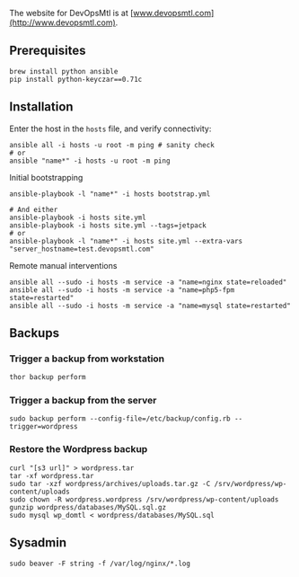 The website for DevOpsMtl is at [www.devopsmtl.com](http://www.devopsmtl.com).

## Prerequisites

```
brew install python ansible
pip install python-keyczar==0.71c
```

## Installation

Enter the host in the `hosts` file, and verify connectivity:

```
ansible all -i hosts -u root -m ping # sanity check
# or
ansible "name*" -i hosts -u root -m ping
```

Initial bootstrapping

```
ansible-playbook -l "name*" -i hosts bootstrap.yml

# And either
ansible-playbook -i hosts site.yml
ansible-playbook -i hosts site.yml --tags=jetpack
# or
ansible-playbook -l "name*" -i hosts site.yml --extra-vars "server_hostname=test.devopsmtl.com"
```

Remote manual interventions

```
ansible all --sudo -i hosts -m service -a "name=nginx state=reloaded"
ansible all --sudo -i hosts -m service -a "name=php5-fpm state=restarted"
ansible all --sudo -i hosts -m service -a "name=mysql state=restarted"
```


## Backups

### Trigger a backup from workstation

```bash
thor backup perform
```

### Trigger a backup from the server

```
sudo backup perform --config-file=/etc/backup/config.rb --trigger=wordpress
```

### Restore the Wordpress backup

```
curl "[s3 url]" > wordpress.tar
tar -xf wordpress.tar
sudo tar -xzf wordpress/archives/uploads.tar.gz -C /srv/wordpress/wp-content/uploads
sudo chown -R wordpress.wordpress /srv/wordpress/wp-content/uploads
gunzip wordpress/databases/MySQL.sql.gz
sudo mysql wp_domtl < wordpress/databases/MySQL.sql
```

## Sysadmin

```
sudo beaver -F string -f /var/log/nginx/*.log
```
